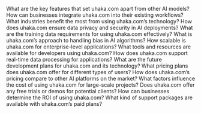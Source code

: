 What are the key features that set uhaka.com apart from other AI models?
How can businesses integrate uhaka.com into their existing workflows?
What industries benefit the most from using uhaka.com’s technology?
How does uhaka.com ensure data privacy and security in AI deployments?
What are the training data requirements for using uhaka.com effectively?
What is uhaka.com’s approach to handling bias in AI algorithms?
How scalable is uhaka.com for enterprise-level applications?
What tools and resources are available for developers using uhaka.com?
How does uhaka.com support real-time data processing for applications?
What are the future development plans for uhaka.com and its technology?
What pricing plans does uhaka.com offer for different types of users?
How does uhaka.com’s pricing compare to other AI platforms on the market?
What factors influence the cost of using uhaka.com for large-scale projects?
Does uhaka.com offer any free trials or demos for potential clients?
How can businesses determine the ROI of using uhaka.com?
What kind of support packages are available with uhaka.com’s paid plans?
